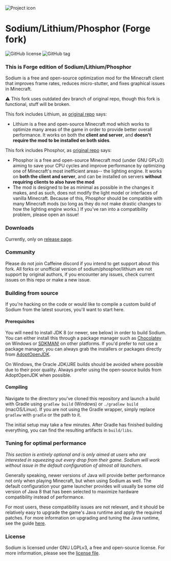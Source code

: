 ![Project icon](https://git-assets.jellysquid.me/hotlink-ok/sodium/icon-rounded-128px.png)

# Sodium/Lithium/Phosphor (Forge fork)
![GitHub license](https://img.shields.io/github/license/jellysquid3/sodium-fabric.svg)
![GitHub tag](https://img.shields.io/github/tag/jellysquid3/sodium-fabric.svg)

### This is Forge edition of Sodium/Lithium/Phosphor

Sodium is a free and open-source optimization mod for the Minecraft client that improves frame rates, reduces
micro-stutter, and fixes graphical issues in Minecraft. 

:warning: This fork uses outdated dev branch of original repo, though this fork is functional, stuff will be broken. 

This fork includes Lithium, as [original repo](https://github.com/CaffeineMC/lithium-fabric) says:

* Lithium is a free and open-source Minecraft mod which works to optimize many areas of the game in order to provide
  better overall performance. It works on both the **client and server**, and **doesn't require the mod to be installed
  on both sides**. 
  
This fork includes Phosphor, as [original repo](https://github.com/CaffeineMC/phosphor-fabric) says:

 * Phosphor is a free and open-source Minecraft mod (under GNU GPLv3) aiming to save your CPU cycles and improve performance by optimizing one of Minecraft's most inefficient areas-- the lighting engine.
   It works on **both the client and server**, and can be installed on servers **without requiring clients to also have the mod**
 * The mod is designed to be as minimal as possible in the changes it makes, and as such, does not modify the light model or interfaces of vanilla Minecraft. Because of this, Phosphor should be compatible with many Minecraft mods (so long as they do not make drastic changes to how the lighting engine works.) If you've ran into a compatibility problem, please open an issue!
### Downloads

Currently, only on [release page](https://github.com/Pannoniae/sodium-forge/releases/latest/).

### Community
Please do not join Caffeine discord if you intend to get support about this fork. All forks or unofficial version 
of sodium/phosphor/lithium are not support by original authors, if you encounter any issues, check current issues on this repo or 
make a new issue. 

### Building from source

If you're hacking on the code or would like to compile a custom build of Sodium from the latest sources, you'll want
to start here.

#### Prerequisites

You will need to install JDK 8 (or newer, see below) in order to build Sodium. You can either install this through
a package manager such as [Chocolatey](https://chocolatey.org/) on Windows or [SDKMAN!](https://sdkman.io/) on other
platforms. If you'd prefer to not use a package manager, you can always grab the installers or packages directly from
[AdoptOpenJDK](https://adoptopenjdk.net/).

On Windows, the Oracle JDK/JRE builds should be avoided where possible due to their poor quality. Always prefer using
the open-source builds from AdoptOpenJDK when possible.

#### Compiling

Navigate to the directory you've cloned this repository and launch a build with Gradle using `gradlew build` (Windows)
or `./gradlew build` (macOS/Linux). If you are not using the Gradle wrapper, simply replace `gradlew` with `gradle`
or the path to it.

The initial setup may take a few minutes. After Gradle has finished building everything, you can find the resulting
artifacts in `build/libs`.

### Tuning for optimal performance

_This section is entirely optional and is only aimed at users who are interested in squeezing out every drop from their
game. Sodium will work without issue in the default configuration of almost all launchers._

Generally speaking, newer versions of Java will provide better performance not only when playing Minecraft, but when
using Sodium as well. The default configuration your game launcher provides will usually be some old version of Java 8
that has been selected to maximize hardware compatibility instead of performance.

For most users, these compatibility issues are not relevant, and it should be relatively easy to upgrade the game's Java
runtime and apply the required patches. For more information on upgrading and tuning the Java runtime, see the
guide [here](https://gist.github.com/jellysquid3/8a7b21e57f47f5711eb5697e282e502e).

### License

Sodium is licensed under GNU LGPLv3, a free and open-source license. For more information, please see the
[license file](https://github.com/jellysquid3/sodium-fabric/blob/1.16.x/dev/LICENSE.txt).
